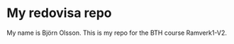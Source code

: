 My redovisa repo
==============

My name is Björn Olsson.
This is my repo for the BTH course Ramverk1-V2.
